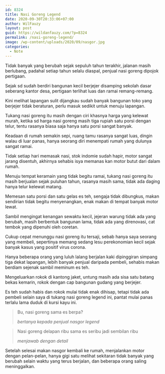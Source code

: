 ```yaml
---
id: 8324
title: Nasi Goreng Legend
date: 2020-09-30T20:33:06+07:00
author: WilFauzy
layout: post
guid: https://wildanfauzy.com/?p=8324
permalink: /nasi-goreng-legend/
image: /wp-content/uploads/2020/09/nasgor.jpg
categories:
  - Note
---
```

Tidak banyak yang berubah sejak sepuluh tahun terakhir, jalanan masih berlubang, padahal setiap tahun selalu diaspal, penjual nasi goreng dipojok pertigaan.

Sejak sd sudah berdiri bangunan kecil berjejer disamping sekolah dasar seberang kantor desa, pertigaan terlihat luas dan ramai remang-remang.

Kini melihat lapangan sulit dijangkau sudah banyak bangunan toko yang berjejer tidak beraturan, perlu masuk sedikit untuk menuju lapangan.

Tukang nasi goreng itu masih dengan ciri khasnya harga yang kelewat murah, ketika sd harga nasi goreng masih tiga rupiah satu porsi dengan telur, tentu rasanya biasa saja hanya satu porsi sangat banyak.

Keadaan di rumah semakin sepi, ruang tamu rasanya sangat luas, dingin walau di luar panas, hanya seorang diri menempati rumah yang dulunya sangat ramai.

Tidak setiap hari memasak nasi, stok indomie sudah hapir, motor sangat jarang disentuh, akhirnya sehabis isya memanas kan motor butut dari dalam rumah.

Menuju tempat keramain yang tidak begitu ramai, tukang nasi goreng itu masih berjualan sejak puluhan tahun, rasanya masih sama, tidak ada daging hanya telur kelewat matang.

Memesan satu porsi dan satu gelas es teh, sengaja tidak dibungkus, makan sendirian tidak begitu menyenangkan, enak makan di tempat banyak motor lewat.

Sambil mengingat kenangan sewaktu kecil, jejeran warung tidak ada yang berubah, masih berbentuk bangunan lama, tidak ada yang direnovasi, cat tembok yang dipenuhi oleh coretan.

Cukup cepat menunggu nasi goreng itu tersaji, sebab hanya saya seorang yang membeli, sepertinya memang sedang lesu perekonomian kecil sejak banyak kasus yang positif virus corona.

Hanya beberapa orang yang luluh lalang berjalan kaki dipinggiran simpang tiga dekat lapangan, lebih banyak penjual daripada pembeli, sehabis makan berdiam sejenak sambil meminum es teh.

Mengeluarkan rokok di kantong jaket, untung masih ada sisa satu batang bekas kemarin, rokok dengan cap bangunan gudang yang berjejer.

Es teh sudah habis dan rokok mulai tidak enak dihisap, tetapi tidak ada pembeli selain saya di tukang nasi goreng legend ini, pantat mulai panas terlalu lama duduk di kursi kayu ini.

<blockquote class="wp-block-quote">
  <p>
    Bu, nasi goreng sama es berpa?
  </p>
  
  <cite>bertanya kepada penjual nasgor legend</cite>
</blockquote>

<blockquote class="wp-block-quote">
  <p>
    Nasi goreng delapan ribu sama es seribu jadi sembilan ribu
  </p>
  
  <cite>menjawab dengan detail</cite>
</blockquote>

Setelah selesai makan nasgor kembali ke rumah, menjalankan motor dengan pelan-pelan, hanya gigi satu melihat sekitaran tidak banyak yang berubah selain waktu yang terus berjalan, dan beberapa orang saling meninggalkan.